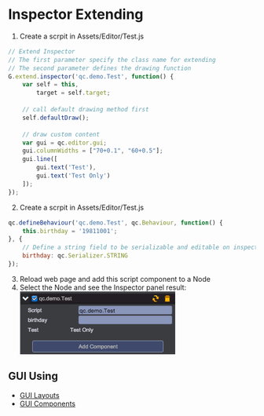 # Inspector Extending

1. Create a scrpit in Assets/Editor/Test.js
````javascript
// Extend Inspector 
// The first parameter specify the class name for extending
// The second parameter defines the drawing function
G.extend.inspector('qc.demo.Test', function() {
    var self = this,
        target = self.target;

    // call default drawing method first
    self.defaultDraw();

    // draw custom content
    var gui = qc.editor.gui;
    gui.columnWidths = ["70+0.1", "60+0.5"];
    gui.line([
        gui.text('Test'),
        gui.text('Test Only')
    ]);
});
````

2. Create a scrpit in Assets/Editor/Test.js
````javascript
qc.defineBehaviour('qc.demo.Test', qc.Behaviour, function() {
	this.birthday = '19811001';
}, {
    // Define a string field to be serializable and editable on inspector
    birthday: qc.Serializer.STRING
});
````

3. Reload web page and add this script component to a Node
4. Select the Node and see the Inspector panel result:        
![](images/inspector.png)   

## GUI Using

* [GUI Layouts](Layout.md)
* [GUI Components](Component.md)

